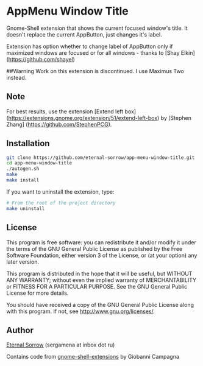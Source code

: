 # AppMenu Window Title

Gnome-Shell extension that shows the current focused window's title. It doesn't
replace the current AppButton, just changes it's label.

Extension has option whether to change label of AppButton only if maximized
windows are focused or for all windows - thanks to [Shay Elkin] (https://github.com/shayel)

##Warning
Work on this extension is discontinued. I use Maximus Two instead.

## Note

For best results, use the extension
[Extend left box] (https://extensions.gnome.org/extension/51/extend-left-box)
by [Stephen Zhang] (https://github.com/StephenPCG).

## Installation

```sh
git clone https://github.com/eternal-sorrow/app-menu-window-title.git
cd app-menu-window-title
./autogen.sh
make
make install
```

If you want to uninstall the extension, type:

```sh
# From the root of the project directory
make uninstall
```

## License

This program is free software: you can redistribute it and/or modify
it under the terms of the GNU General Public License as published by
the Free Software Foundation, either version 3 of the License, or
(at your option) any later version.

This program is distributed in the hope that it will be useful,
but WITHOUT ANY WARRANTY; without even the implied warranty of
MERCHANTABILITY or FITNESS FOR A PARTICULAR PURPOSE.  See the
GNU General Public License for more details.

You should have received a copy of the GNU General Public License
along with this program.  If not, see http://www.gnu.org/licenses/.

## Author

[Eternal Sorrow](https://github.com/eternal-sorrow) (sergamena at inbox dot ru)

Contains code from
[gnome-shell-extensions](https://git.gnome.org/browse/gnome-shell-extensions/)
by Giobanni Campagna
